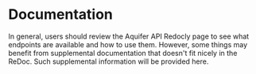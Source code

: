 ﻿# Documentation

In general, users should review the Aquifer API Redocly page to see what endpoints are available and how to use them. However, some things may benefit from supplemental documentation that doesn't fit nicely in the ReDoc. Such supplemental information will be provided here.